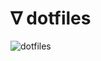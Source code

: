 # ∇ dotfiles

![dotfiles](https://github.com/pdarulewski/dotfiles/assets/28163067/0b4faf31-dabe-4078-948e-74ac46d53259)

